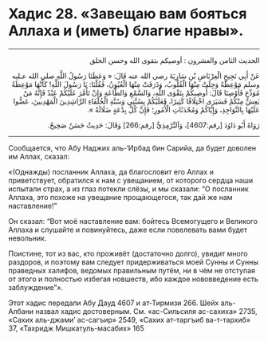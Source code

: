 <h1 class="hadith-header">
Хадис 28. «Завещаю вам бояться Аллаха и (иметь) благие нравы». 
</h1>

<hr>

<p class="arabic-text" dir="rtl">
الحديث الثامن والعشرون :
أوصيكم بتقوى الله وحسن الخلق
</p>

<p class="arabic-text" dir="rtl">
عَنْ أَبِي نَجِيحٍ الْعِرْبَاضِ بْنِ سَارِيَةَ رضي الله عنه قَالَ:
« وَعَظَنَا رَسُولُ اللَّهِ صلى الله عـليه وسلم مَوْعِظَةً وَجِلَتْ مِنْهَا الْقُلُوبُ، وَذَرَفَتْ مِنْهَا الْعُيُونُ، فَقُلْنَا: يَا رَسُولَ اللَّهِ! كَأَنَّهَا مَوْعِظَةُ مُوَدِّعٍ فَأَوْصِنَا
قَالَ: أُوصِيكُمْ بِتَقْوَى اللَّهِ، وَالسَّمْعِ وَالطَّاعَةِ وَإِنْ تَأَمَّرَ عَلَيْكُمْ عَبْدٌ
فَإِنَّهُ مَنْ يَعِشْ مِنْكُمْ فَسَيَرَى اخْتِلَافًا كَثِيرًا، فَعَلَيْكُمْ بِسُنَّتِي وَسُنَّةِ الْخُلَفَاءِ الرَّاشِدِينَ الْمَهْدِيينَ، عَضُّوا عَلَيْهَا بِالنَّوَاجِذِ، وَإِيَّاكُمْ وَمُحْدَثَاتِ الْأُمُورِ؛ فَإِنَّ كُلَّ بِدْعَةٍ ضَلَالَةٌ ». 
</p>

<p class="arabic-subtext" dir="rtl">
رَوَاهُ أَبُو دَاوُدَ [رقم:4607]، وَاَلتِّرْمِذِيُّ [رقم:266] وَقَالَ: حَدِيثٌ حَسَنٌ صَحِيحٌ. 
</p>

<hr>

<p class="russian-text">
Сообщается, что Абу Наджих аль-‘Ирбад бин Сарийа, да будет доволен им Аллах, сказал: 
</p>

<p class="russian-text">
«(Однажды) посланник Аллаха, да благословит его Аллах и приветствует, обратился к нам с увещанием, от которого сердца наши испытали страх, а из глаз потекли слёзы, и мы сказали: “О посланник Аллаха, это похоже на увещание прощающегося, так дай же нам наставление!” 
</p>

<p class="russian-text">
Он сказал: “Вот моё наставление вам: бойтесь Всемогущего и Великого Аллаха и слушайте и повинуйтесь, даже если повелевать вами будет невольник. 
</p>

<p class="russian-text">
Поистине, тот из вас, кто проживёт (достаточно долго), увидит много раздоров, и поэтому вам следует придерживаться моей Сунны и Сунны праведных халифов, ведомых правильным путём, ни в чём не отступая от этогo и полностью избегая новшеств, ибо каждое нововведение есть заблуждение”».
</p>

<p class="russian-subtext">
Этот хадис передали Абу Дауд 4607 и ат-Тирмизи 266. Шейх аль-Албани назвал хадис достоверным. См. «ас-Сильсиля ас-сахиха» 2735, «Сахих аль-джами’ ас-сагъир» 2549, «Сахих ат-таргъиб ва-т-тархиб» 37, «Тахридж Мишкатуль-масабих» 165 
</p>